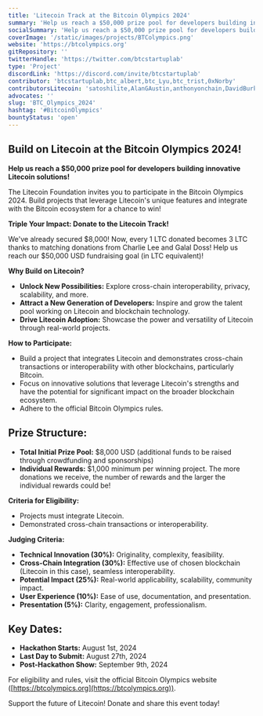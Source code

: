 ```yaml
---
title: 'Litecoin Track at the Bitcoin Olympics 2024'
summary: 'Help us reach a $50,000 prize pool for developers building innovative Litecoin solutions! #BitcoinOlympics'
socialSummary: 'Help us reach a $50,000 prize pool for developers building innovative Litecoin solutions! #BitcoinOlympics'
coverImage: '/static/images/projects/BTColympics.png'
website: 'https://btcolympics.org'
gitRepository: ''
twitterHandle: 'https://twitter.com/btcstartuplab'
type: 'Project'
discordLink: 'https://discord.com/invite/btcstartuplab'
contributor: 'btcstartuplab,btc_albert,btc_Lyu,btc_trist,0xNorby'
contributorsLitecoin: 'satoshilite,AlanGAustin,anthonyonchain,DavidBurkett38,DaddyCool1991,indigo_nakamoto,Loshan1212,lukewrightmain,ecurrencyhodler,TheVladCostea'
advocates: ''
slug: 'BTC_Olympics_2024'
hashtag: '#BitcoinOlympics'
bountyStatus: 'open'
---
```


## Build on Litecoin at the Bitcoin Olympics 2024!

**Help us reach a $50,000 prize pool for developers building innovative Litecoin solutions!**

The Litecoin Foundation invites you to participate in the Bitcoin Olympics 2024. Build projects that leverage Litecoin's unique features and integrate with the Bitcoin ecosystem for a chance to win!

**Triple Your Impact: Donate to the Litecoin Track!**

We've already secured $8,000! Now, every 1 LTC donated becomes 3 LTC thanks to matching donations from Charlie Lee and Galal Doss! Help us reach our $50,000 USD fundraising goal (in LTC equivalent)!

**Why Build on Litecoin?**

- **Unlock New Possibilities:** Explore cross-chain interoperability, privacy, scalability, and more.
- **Attract a New Generation of Developers:** Inspire and grow the talent pool working on Litecoin and blockchain technology.
- **Drive Litecoin Adoption:** Showcase the power and versatility of Litecoin through real-world projects.

**How to Participate:**

- Build a project that integrates Litecoin and demonstrates cross-chain transactions or interoperability with other blockchains, particularly Bitcoin.
- Focus on innovative solutions that leverage Litecoin's strengths and have the potential for significant impact on the broader blockchain ecosystem.
- Adhere to the official Bitcoin Olympics rules.

## Prize Structure:

- **Total Initial Prize Pool:** $8,000 USD (additional funds to be raised through crowdfunding and sponsorships)
- **Individual Rewards:** $1,000 minimum per winning project. The more donations we receive, the number of rewards and the larger the individual rewards could be!

**Criteria for Eligibility:**

- Projects must integrate Litecoin.
- Demonstrated cross-chain transactions or interoperability.

**Judging Criteria:**

- **Technical Innovation (30%):** Originality, complexity, feasibility.
- **Cross-Chain Integration (30%):** Effective use of chosen blockchain (Litecoin in this case), seamless interoperability.
- **Potential Impact (25%):** Real-world applicability, scalability, community impact.
- **User Experience (10%):** Ease of use, documentation, and presentation.
- **Presentation (5%):** Clarity, engagement, professionalism.

## Key Dates:

- **Hackathon Starts:** August 1st, 2024
- **Last Day to Submit:** August 27th, 2024
- **Post-Hackathon Show:** September 9th, 2024

For eligibility and rules, visit the official Bitcoin Olympics website ([https://btcolympics.org](https://btcolympics.org)).

Support the future of Litecoin! Donate and share this event today!
